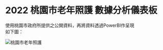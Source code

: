 # 2022 桃園市老年照護 數據分析儀表板
使用桃園市政府所提供之公開資料，再將資料透過PowerBI作呈現  
如下圖：

![桃園市老年照護](https://user-images.githubusercontent.com/106501480/213361770-36be3b17-e818-457e-875a-2fe3e988f096.png)
